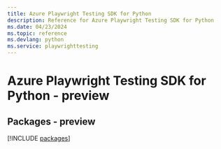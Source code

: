 ```yaml
---
title: Azure Playwright Testing SDK for Python
description: Reference for Azure Playwright Testing SDK for Python
ms.date: 04/23/2024
ms.topic: reference
ms.devlang: python
ms.service: playwrighttesting
---
```

# Azure Playwright Testing SDK for Python - preview
## Packages - preview
[!INCLUDE [packages](playwright-testing-index.md)]